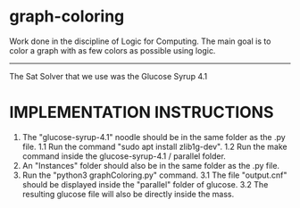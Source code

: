 # graph-coloring
Work done in the discipline of Logic for Computing. The main goal is to color a graph with as few colors as possible using logic.

----------------------------------------------------------------------------------------------------------------------------
The Sat Solver that we use was the Glucose Syrup 4.1

# IMPLEMENTATION INSTRUCTIONS
1. The "glucose-syrup-4.1" noodle should be in the same folder as the .py file.
  1.1 Run the command "sudo apt install zlib1g-dev".
  1.2 Run the make command inside the glucose-syrup-4.1 / parallel folder.
2. An "Instances" folder should also be in the same folder as the .py file.
3. Run the "python3 graphColoring.py" command.
  3.1 The file "output.cnf" should be displayed inside the "parallel" folder of glucose.
  3.2 The resulting glucose file will also be directly inside the mass.
